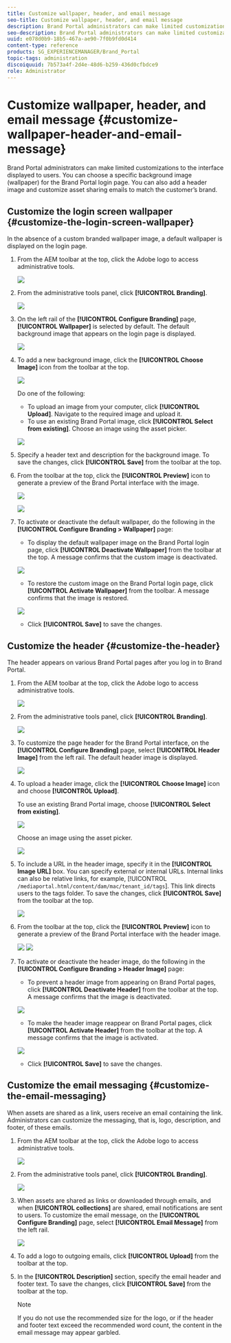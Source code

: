 ```yaml
---
title: Customize wallpaper, header, and email message
seo-title: Customize wallpaper, header, and email message
description: Brand Portal administrators can make limited customizations to the interface displayed to users. You can choose a specific background image (wallpaper) for the Brand Portal login page. You can also add a header image and customize asset sharing emails to match the customer’s brand.
seo-description: Brand Portal administrators can make limited customizations to the interface displayed to users. You can choose a specific background image (wallpaper) for the Brand Portal login page. You can also add a header image and customize asset sharing emails to match the customer’s brand.
uuid: e078d0b9-18b5-467a-ae90-7f0b9fd0d414
content-type: reference
products: SG_EXPERIENCEMANAGER/Brand_Portal
topic-tags: administration
discoiquuid: 7b573a4f-2d4e-48d6-b259-436d0cfbdce9
role: Administrator
---
```


# Customize wallpaper, header, and email message {#customize-wallpaper-header-and-email-message}

 Brand Portal administrators can make limited customizations to the interface displayed to users. You can choose a specific background image (wallpaper) for the Brand Portal login page. You can also add a header image and customize asset sharing emails to match the customer’s brand.

## Customize the login screen wallpaper {#customize-the-login-screen-wallpaper}

In the absence of a custom branded wallpaper image, a default wallpaper is displayed on the login page.

1. From the AEM toolbar at the top, click the Adobe logo to access administrative tools.

   ![](assets/aemlogo.png)

1. From the administrative tools panel, click **[!UICONTROL Branding]**.


   ![](assets/admin-tools-panel-10.png)

1. On the left rail of the **[!UICONTROL Configure Branding]** page, **[!UICONTROL Wallpaper]** is selected by default. The default background image that appears on the login page is displayed.

   ![](assets/default_wallpaper.png)

1. To add a new background image, click the **[!UICONTROL Choose Image]** icon from the toolbar at the top.

   ![](assets/choose_wallpaperimage.png)

   Do one of the following:

    * To upload an image from your computer, click **[!UICONTROL Upload]**. Navigate to the required image and upload it.
    * To use an existing Brand Portal image, click **[!UICONTROL Select from existing]**. Choose an image using the asset picker.

   ![](assets/asset-picker.png)

1. Specify a header text and description for the background image. To save the changes, click **[!UICONTROL Save]** from the toolbar at the top.

1. From the toolbar at the top, click the **[!UICONTROL Preview]** icon to generate a preview of the Brand Portal interface with the image.

   ![](assets/chlimage_1.png)
   
   ![](assets/custom-wallpaper-preview.png)

1. To activate or deactivate the default wallpaper, do the following in the **[!UICONTROL Configure Branding > Wallpaper]** page:

    * To display the default wallpaper image on the Brand Portal login page, click **[!UICONTROL Deactivate Wallpaper]** from the toolbar at the top. A message confirms that the custom image is deactivated.

   ![](assets/chlimage_1-1.png)

    * To restore the custom image on the Brand Portal login page, click **[!UICONTROL Activate Wallpaper]** from the toolbar. A message confirms that the image is restored.

   ![](assets/chlimage_1-2.png)

    * Click **[!UICONTROL Save]** to save the changes.

## Customize the header {#customize-the-header}

The header appears on various Brand Portal pages after you log in to Brand Portal.

1. From the AEM toolbar at the top, click the Adobe logo to access administrative tools.

   ![](assets/aemlogo.png)

1. From the administrative tools panel, click **[!UICONTROL Branding]**.

   ![](assets/admin-tools-panel-11.png)

1. To customize the page header for the Brand Portal interface, on the **[!UICONTROL Configure Branding]** page, select **[!UICONTROL Header Image]** from the left rail. The default header image is displayed.

   ![](assets/default-header.png)

1. To upload a header image, click the **[!UICONTROL Choose Image]** icon and choose **[!UICONTROL Upload]**.

   To use an existing  Brand Portal image, choose **[!UICONTROL Select from existing]**.

   ![](assets/choose_wallpaperimage-1.png)

   Choose an image using the asset picker.

   ![](assets/asset-picker-header.png)

1. To include a URL in the header image, specify it in the **[!UICONTROL Image URL]** box. You can specify external or internal URLs. Internal links can also be relative links, for example,
 [!UICONTROL `/mediaportal.html/content/dam/mac/tenant_id/tags`].
 This link directs users to the tags folder.
 To save the changes, click **[!UICONTROL Save]** from the toolbar at the top.

   ![](assets/configure_brandingheaderimageurl.png)

1. From the toolbar at the top, click the **[!UICONTROL Preview]** icon to generate a preview of the  Brand Portal interface with the header image.

   ![](assets/chlimage_1-3.png)
   ![](assets/custom_header_preview.png)

1. To activate or deactivate the header image, do the following in the **[!UICONTROL Configure Branding > Header Image]** page:

    * To prevent a header image from appearing on  Brand Portal pages, click **[!UICONTROL Deactivate Header]** from the toolbar at the top. A message confirms that the image is deactivated.

   ![](assets/chlimage_1-4.png)

    * To make the header image reappear on  Brand Portal pages, click **[!UICONTROL Activate Header]** from the toolbar at the top. A message confirms that the image is activated.

   ![](assets/chlimage_1-5.png)

    * Click **[!UICONTROL Save]** to save the changes.

## Customize the email messaging {#customize-the-email-messaging}

When assets are shared as a link, users receive an email containing the link. Administrators can customize the messaging, that is, logo, description, and footer, of these emails.

1. From the  AEM toolbar at the top, click the Adobe logo to access administrative tools.

   ![](assets/aemlogo.png)

1. From the administrative tools panel, click **[!UICONTROL Branding]**.

   ![](assets/admin-tools-panel-12.png)

1. When assets are shared as links or downloaded through emails, and when  **[!UICONTROL collections]** are shared, email notifications are sent to users. To customize the email message, on the **[!UICONTROL Configure Branding]** page, select **[!UICONTROL Email Message]** from the left rail.

   ![](assets/configure-branding-page-email.png)

1. To add a logo to outgoing emails, click **[!UICONTROL Upload]** from the toolbar at the top.

1. In the **[!UICONTROL Description]** section, specify the email header and footer text. To save the changes, click **[!UICONTROL Save]** from the toolbar at the top.

   >[!NOTE]
   >
   >If you do not use the recommended size for the logo, or if the header and footer text exceed the recommended word count, the content in the email message may appear garbled.
